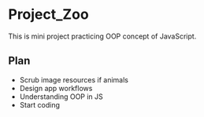 # Project_Zoo

This is mini project practicing OOP concept of JavaScript.<br />
## Plan
* Scrub image resources if animals
* Design app workflows
* Understanding OOP in JS
* Start coding